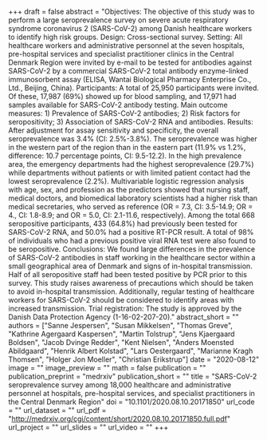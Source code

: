 +++
draft = false
abstract = "Objectives: The objective of this study was to perform a large seroprevalence survey on severe acute respiratory syndrome coronavirus 2 (SARS-CoV-2) among Danish healthcare workers to identify high risk groups. Design: Cross-sectional survey. Setting: All healthcare workers and administrative personnel at the seven hospitals, pre-hospital services and specialist practitioner clinics in the Central Denmark Region were invited by e-mail to be tested for antibodies against SARS-CoV-2 by a commercial SARS-CoV-2 total antibody enzyme-linked immunosorbent assay (ELISA, Wantai Biological Pharmacy Enterprise Co., Ltd., Beijing, China). Participants: A total of 25,950 participants were invited. Of these, 17,987 (69%) showed up for blood sampling, and 17,971 had samples available for SARS-CoV-2 antibody testing. Main outcome measures: 1) Prevalence of SARS-CoV-2 antibodies; 2) Risk factors for seropositivity; 3) Association of SARS-CoV-2 RNA and antibodies. Results: After adjustment for assay sensitivity and specificity, the overall seroprevalence was 3.4% (CI: 2.5%-3.8%). The seroprevalence was higher in the western part of the region than in the eastern part (11.9% vs 1.2%, difference: 10.7 percentage points, CI: 9.5-12.2). In the high prevalence area, the emergency departments had the highest seroprevalence (29.7%) while departments without patients or with limited patient contact had the lowest seroprevalence (2.2%). Multivariable logistic regression analysis with age, sex, and profession as the predictors showed that nursing staff, medical doctors, and biomedical laboratory scientists had a higher risk than medical secretaries, who served as reference (OR = 7.3, CI: 3.5-14.9; OR = 4., CI: 1.8-8.9; and OR = 5.0, CI: 2.1-11.6, respectively). Among the total 668 seropositive participants, 433 (64.8%) had previously been tested for SARS-CoV-2 RNA, and 50.0% had a positive RT-PCR result. A total of 98% of individuals who had a previous positive viral RNA test were also found to be seropositive. Conclusions: We found large differences in the prevalence of SARS-CoV-2 antibodies in staff working in the healthcare sector within a small geographical area of Denmark and signs of in-hospital transmission. Half of all seropositive staff had been tested positive by PCR prior to this survey. This study raises awareness of precautions which should be taken to avoid in-hospital transmission. Additionally, regular testing of healthcare workers for SARS-CoV-2 should be considered to identify areas with increased transmission. Trial registration: The study is approved by the Danish Data Protection Agency (1-16-02-207-20)."
abstract_short = ""
authors = ["Sanne Jespersen", "Susan Mikkelsen", "Thomas Greve", "Kathrine Agergaard Kaspersen", "Martin Tolstrup", "Jens Kjaergaard Boldsen", "Jacob Dvinge Redder", "Kent Nielsen", "Anders Moensted Abildgaard", "Henrik Albert Kolstad", "Lars Oestergaard", "Marianne Kragh Thomsen", "Holger Jon Moeller", "Christian Erikstrup"]
date = "2020-08-12"
image = ""
image_preview = ""
math = false
publication = ""
publication_preprint = "medrxiv"
publication_short = ""
title = "SARS-CoV-2 seroprevalence survey among 18,000 healthcare and administrative personnel at hospitals, pre-hospital services, and specialist practitioners in the Central Denmark Region"
doi = "10.1101/2020.08.10.20171850"
url_code = ""
url_dataset = ""
url_pdf = "http://medrxiv.org/cgi/content/short/2020.08.10.20171850.full.pdf"
url_project = ""
url_slides = ""
url_video = ""
+++